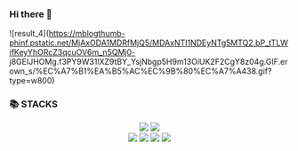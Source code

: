 ### Hi there 👋


![result_4](https://mblogthumb-phinf.pstatic.net/MjAxODA1MDRfMjQ5/MDAxNTI1NDEyNTg5MTQ2.bP_tTLWifKeyYhORcZ3qcuOV6m_n5QMj0-   j8GEIJHOMg.f3PY9W31lXZ9tBY_YsjNbgp5H9m13OiUK2F2CgY8z04g.GIF.erown_s/%EC%A7%B1%EA%B5%AC%EC%9B%80%EC%A7%A438.gif?type=w800)

 <div><h3>📚 STACKS</h3></div>

<div align="center">
  <img src="https://img.shields.io/badge/python-3776AB?style=for-the-badge&logo=python&logoColor=white"> 
  <img src="https://img.shields.io/badge/java-007396?style=for-the-badge&logo=java&logoColor=white">
  <br>
  <img src="https://img.shields.io/badge/html5-E34F26?style=for-the-badge&logo=html5&logoColor=white"> 
  <img src="https://img.shields.io/badge/css-1572B6?style=for-the-badge&logo=css3&logoColor=white"> 
  <img src="https://img.shields.io/badge/javascript-F7DF1E?style=for-the-badge&logo=javascript&logoColor=black"> 
  <img src="https://img.shields.io/badge/react-61DAFB?style=for-the-badge&logo=react&logoColor=black"> 
</div>


<!--
**honi31/honi31** is a ✨ _special_ ✨ repository because its `README.md` (this file) appears on your GitHub profile.

Here are some ideas to get you started:

- 🔭 I’m currently working on ...
- 🌱 I’m currently learning ...
- 👯 I’m looking to collaborate on ...
- 🤔 I’m looking for help with ...
- 💬 Ask me about ...
- 📫 How to reach me: ...
- 😄 Pronouns: ...
- ⚡ Fun fact: ...
-->
